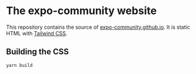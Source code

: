 # The expo-community website

This repository contains the source of [expo-community.github.io](https://expo-community.github.io). It is static HTML with [Tailwind CSS](https://tailwindcss.com/).

## Building the CSS

```sh
yarn build
```
